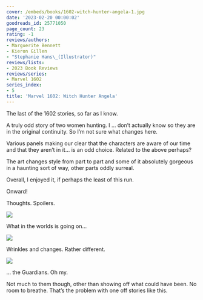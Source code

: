 ```yaml
---
cover: /embeds/books/1602-witch-hunter-angela-1.jpg
date: '2023-02-20 00:00:02'
goodreads_id: 25771050
page_count: 23
rating: -1
reviews/authors:
- Marguerite Bennett
- Kieron Gillen
- "Stephanie Hans\_(Illustrator)"
reviews/lists:
- 2023 Book Reviews
reviews/series:
- Marvel 1602
series_index:
- 5
title: 'Marvel 1602: Witch Hunter Angela'
---
```

The last of the 1602 stories, so far as I know. 

A truly odd story of two women hunting. I … don’t actually know so they are in the original continuity. So I’m not sure what changes here. 

Various panels making our clear that the characters are aware of our time and that they aren’t in it… is an odd choice. Related to the above perhaps?

The art changes style from part to part and some of it absolutely gorgeous in a haunting sort of way, other parts oddly surreal. 

Overall, I enjoyed it, if perhaps the least of this run. 

Onward!

<!--more-->

Thoughts. Spoilers. 

![](/embeds/books/attachments/marvel-1602-witch-hunter-angela-289384.png)

What in the worlds is going on…

![](/embeds/books/attachments/marvel-1602-witch-hunter-angela-fe09e3.png)

Wrinkles and changes. Rather different. 

![](/embeds/books/attachments/marvel-1602-witch-hunter-angela-1c7627.png)

… the Guardians. Oh my. 

Not much to them though, other than showing off what could have been. No room to breathe. That’s the problem with one off stories like this. 
